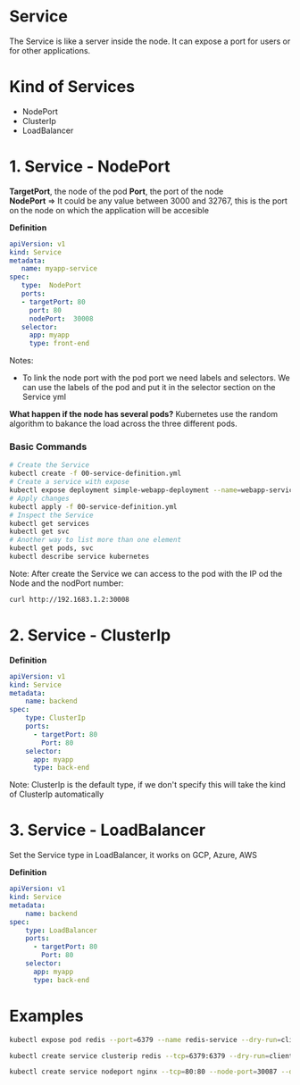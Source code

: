 # Service
The Service is like a server inside the node. It can expose a port for users or for other applications.


# Kind of Services
* NodePort
* ClusterIp
* LoadBalancer



# 1.  Service - NodePort
  **TargetPort**, the node of the pod
  **Port**, the port of the node   
  **NodePort** => It could be any value between 3000 and 32767, this is the port on the node on which the application will be accesible

**Definition**
```yml
apiVersion: v1
kind: Service
metadata:
   name: myapp-service
spec:
   type:  NodePort
   ports:
   - targetPort: 80
     port: 80
     nodePort:  30008
   selector:
     app: myapp
     type: front-end
```

Notes: 
* To link the node port with the pod port we need labels and selectors. We can use the labels of the pod and put it in the selector section on the Service yml

**What happen if the node has several pods?**
Kubernetes use the random algorithm to bakance the load across the three  different pods.

### Basic Commands
```bash
# Create the Service
kubectl create -f 00-service-definition.yml
# Create a service with expose
kubectl expose deployment simple-webapp-deployment --name=webapp-service --target-port=8080 --type=NodePort --port=8080 --dry-run=client -o yaml > svc.yaml
# Apply changes
kubectl apply -f 00-service-definition.yml
# Inspect the Service
kubectl get services
kubectl get svc
# Another way to list more than one element
kubectl get pods, svc
kubectl describe service kubernetes
```
Note:
After create the Service we can access to the pod with the IP od the Node and the nodPort number:
```bash
curl http://192.1683.1.2:30008
```

# 2. Service - ClusterIp
**Definition**
```yml
apiVersion: v1
kind: Service
metadata:
    name: backend
spec:
    type: ClusterIp
    ports:
      - targetPort: 80
        Port: 80
    selector:
      app: myapp
      type: back-end
```
Note: ClusterIp is the default type, if we don't specify this will take the kind of ClusterIp automatically


# 3. Service - LoadBalancer
Set the Service type in LoadBalancer, it works on GCP, Azure, AWS

**Definition**
```yml
apiVersion: v1
kind: Service
metadata:
    name: backend
spec:
    type: LoadBalancer
    ports:
      - targetPort: 80
        Port: 80
    selector:
      app: myapp
      type: back-end
```


# Examples
```bash
kubectl expose pod redis --port=6379 --name redis-service --dry-run=client -o yaml

kubectl create service clusterip redis --tcp=6379:6379 --dry-run=client -o yaml

kubectl create service nodeport nginx --tcp=80:80 --node-port=30087 --dry-run=client -o yaml
```

